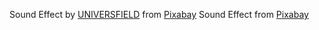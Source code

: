 Sound Effect by <a href="https://pixabay.com/users/universfield-28281460/?utm_source=link-attribution&utm_medium=referral&utm_campaign=music&utm_content=140881">UNIVERSFIELD</a> from <a href="https://pixabay.com//?utm_source=link-attribution&utm_medium=referral&utm_campaign=music&utm_content=140881">Pixabay</a>
Sound Effect from <a href="https://pixabay.com/?utm_source=link-attribution&utm_medium=referral&utm_campaign=music&utm_content=6713">Pixabay</a>
